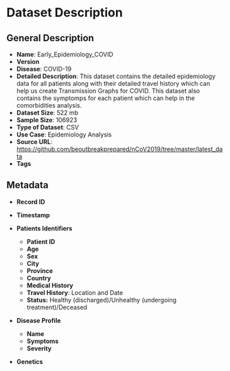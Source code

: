 # Dataset Description

## General Description

* **Name**: Early_Epidemiology_COVID
* **Version**
* **Disease**: COVID-19
* **Detailed Description**: This dataset contains the detailed epidemiology data for all patients along with their detailed travel history which can help us create Transmission Graphs for COVID. This dataset also contains the symptomps for each patient which can help in the comorbidities analysis. 
* **Dataset Size**: 522 mb
* **Sample Size**: 106923
* **Type of Dataset**: CSV
* **Use Case**: Epidemiology Analysis
* **Source URL**: https://github.com/beoutbreakprepared/nCoV2019/tree/master/latest_data
* **Tags**

## Metadata
* **Record ID**
* **Timestamp**

* **Patients Identifiers**
  * **Patient ID**
  * **Age**
  * **Sex**
  * **City**
  * **Province**
  * **Country**
  * **Medical History**
  * **Travel History**: Location and Date
  * **Status:** Healthy (discharged)/Unhealthy (undergoing treatment)/Deceased

* **Disease Profile**
  * **Name**
  * **Symptoms**
  * **Severity**

* **Genetics**
